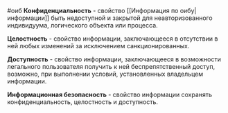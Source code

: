 #оиб 
**Конфиденциальность** - свойство [[Информация по оибу|информации]] быть недоступной и закрытой для неавторизованного индивидуума, логического объекта или процесса.

**Целостность** - свойство информации, заключающееся в отсутствии в ней любых изменений за исключением санкционированных.

**Доступность** - свойство информации, заключающееся в возможности легального пользователя получить к ней беспрепятственный доступ, возможно, при выполнении условий, установленных владельцем информации.

**Информационная безопасность** - свойство информации сохранять конфиденциальность, целостность и доступность.